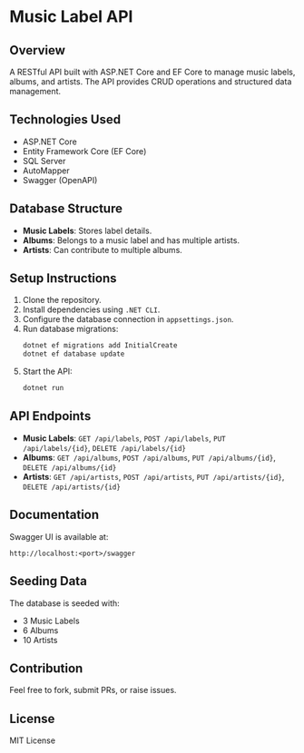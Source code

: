 # Music Label API

## Overview
A RESTful API built with ASP.NET Core and EF Core to manage music labels, albums, and artists. The API provides CRUD operations and structured data management.

## Technologies Used
- ASP.NET Core
- Entity Framework Core (EF Core)
- SQL Server
- AutoMapper
- Swagger (OpenAPI)

## Database Structure
- **Music Labels**: Stores label details.
- **Albums**: Belongs to a music label and has multiple artists.
- **Artists**: Can contribute to multiple albums.

## Setup Instructions
1. Clone the repository.
2. Install dependencies using `.NET CLI`.
3. Configure the database connection in `appsettings.json`.
4. Run database migrations:
   ```sh
   dotnet ef migrations add InitialCreate
   dotnet ef database update
   ```
5. Start the API:
   ```sh
   dotnet run
   ```

## API Endpoints
- **Music Labels**: `GET /api/labels`, `POST /api/labels`, `PUT /api/labels/{id}`, `DELETE /api/labels/{id}`
- **Albums**: `GET /api/albums`, `POST /api/albums`, `PUT /api/albums/{id}`, `DELETE /api/albums/{id}`
- **Artists**: `GET /api/artists`, `POST /api/artists`, `PUT /api/artists/{id}`, `DELETE /api/artists/{id}`

## Documentation
Swagger UI is available at:
```
http://localhost:<port>/swagger
```

## Seeding Data
The database is seeded with:
- 3 Music Labels
- 6 Albums
- 10 Artists

## Contribution
Feel free to fork, submit PRs, or raise issues.

## License
MIT License
